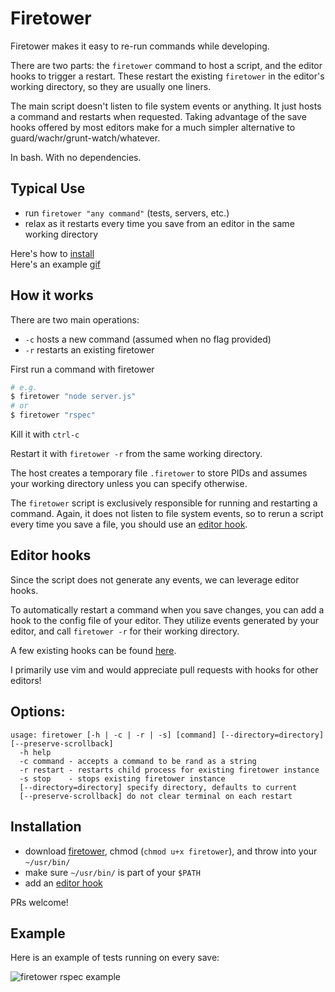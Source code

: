 # Firetower

Firetower makes it easy to re-run commands while developing.

There are two parts: the `firetower` command to host a script, and the editor hooks to trigger a restart. These restart the existing `firetower` in the editor's working directory, so they are usually one liners.

The main script doesn't listen to file system events or anything. It just hosts a command and restarts when requested. Taking advantage of the save hooks offered by most editors make for a much simpler alternative to guard/wachr/grunt-watch/whatever.

In bash. With no dependencies.

## Typical Use

- run `firetower "any command"` (tests, servers, etc.)
- relax as it restarts every time you save from an editor in the same working directory

Here's how to [install](#installation)  
Here's an example [gif](#example)

## How it works

There are two main operations:
- `-c` hosts a new command (assumed when no flag provided)
- `-r` restarts an existing firetower

First run a command with firetower
```bash
# e.g.
$ firetower "node server.js"
# or
$ firetower "rspec"
```

Kill it with `ctrl-c`

Restart it with `firetower -r` from the same working directory.

The host creates a temporary file `.firetower` to store PIDs and assumes your working directory unless you can specify otherwise.

The `firetower` script is exclusively responsible for running and restarting a command. Again, it does not listen to file system events, so to rerun a script every time you save a file, you should use an [editor hook](#editor-hooks).

## Editor hooks

Since the script does not generate any events, we can leverage editor hooks.

To automatically restart a command when you save changes, you can add a hook to the config file of your editor.
They utilize events generated by your editor, and call `firetower -r` for their working directory.

A few existing hooks can be found [here](https://github.com/mweitzel/firetower/blob/master/hooks).

I primarily use vim and would appreciate pull requests with hooks for other editors!

## Options:

```
usage: firetower [-h | -c | -r | -s] [command] [--directory=directory] [--preserve-scrollback]
  -h help
  -c command - accepts a command to be rand as a string
  -r restart - restarts child process for existing firetower instance
  -s stop    - stops existing firetower instance
  [--directory=directory] specify directory, defaults to current
  [--preserve-scrollback] do not clear terminal on each restart
```
## Installation

- download [firetower](https://github.com/mweitzel/firetower/blob/master/firetower), chmod (`chmod u+x firetower`), and throw into your `~/usr/bin/`
- make sure `~/usr/bin/` is part of your `$PATH`
- add an [editor hook](#editor-hooks)

PRs welcome!

## Example

Here is an example of tests running on every save:

![firetower rspec example](http://i.imgur.com/vtnPqCN.gif "rspec example")

